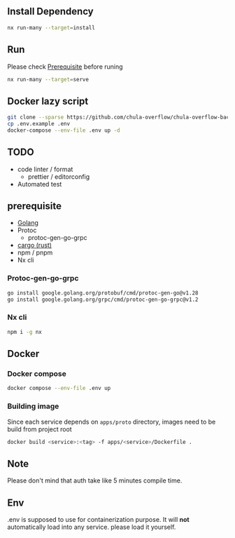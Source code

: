## Install Dependency
```sh
nx run-many --target=install
```

## Run
Please check [Prerequisite](#prerequisite) before runing
```sh
nx run-many --target=serve
```

## Docker lazy script
```sh
git clone --sparse https://github.com/chula-overflow/chula-overflow-backend
cp .env.example .env
docker-compose --env-file .env up -d
```

## TODO
- code linter / format
  - prettier / editorconfig
- Automated test

## prerequisite
- [Golang](https://go.dev/doc/install)
- Protoc
  - protoc-gen-go-grpc
- [cargo (rust)](https://rustup.rs/)
- npm / pnpm
- Nx cli

### Protoc-gen-go-grpc
```sh
go install google.golang.org/protobuf/cmd/protoc-gen-go@v1.28
go install google.golang.org/grpc/cmd/protoc-gen-go-grpc@v1.2
```

### Nx cli
```sh
npm i -g nx
```

## Docker
### Docker compose
```sh
docker compose --env-file .env up
```
### Building image
Since each service depends on `apps/proto` directory, images need to be build from project root
```sh
docker build <service>:<tag> -f apps/<service>/Dockerfile .
```

## Note
Please don't mind that auth take like 5 minutes compile time.

## Env
.env is supposed to use for containerization purpose. It will **not** automatically load into any service. please load it yourself.
